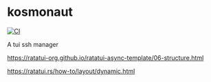 # kosmonaut

[![CI](https://github.com//kosmonaut/workflows/CI/badge.svg)](https://github.com//kosmonaut/actions)

A tui ssh manager

https://ratatui-org.github.io/ratatui-async-template/06-structure.html

https://ratatui.rs/how-to/layout/dynamic.html
